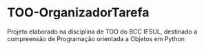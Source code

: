# TOO-OrganizadorTarefa
Projeto elaborado na disciplina de TOO do BCC IFSUL, destinado a compreensão de Programação orientada a Objetos em Python
